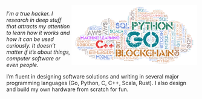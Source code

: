 
<img align="right"  height="160px" src="assets/wa11.png">

_I’m a true hacker. I research in deep stuff that attracts my attention to learn how it works and how it can be used curiously. It doesn’t matter if it’s about things, computer software or even people._ 

I’m fluent in designing software solutions and writing in several major programming languages (Go, Python, C, C++, Scala, Rust). I also design and build my own hardware from scratch for fun.

<!-- ### &nbsp;

[![Linkedin](https://img.shields.io/badge/linked-in-369?style=flat-square&logo=linkedin&logoColor=white&color=blue)](https://www.linkedin.com/in/sudachen)
[![E-Mail](https://img.shields.io/badge/email-reveal-2a8?style=flat-square&logo=gmail&logoColor=white)](https://mailhide.io/e/ZsPUGXT5)
[![Facebook](https://img.shields.io/badge/facebook-profile-28a?style=flat-square&logo=facebook&logoColor=white)](https://facebook.com/asudachen)
[![Instagram](https://img.shields.io/badge/instagram-photo-a28?style=flat-square&logo=instagram&logoColor=white)](https://www.instagram.com/alex_cabeza_roja/)
[![Twitter](https://img.shields.io/badge/twitter-follow-000?style=flat-square&logo=twitter&logoColor=white)](https://twitter.com/sudachen)

-->
<!--img align="right"  height="160px" src="assets/wa11.png" /-->
<!--p align="center">
  


&nbsp;<br>[![Spotify](https://sudachen.vercel.app/api/spotify)]()

</p-->

